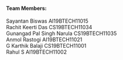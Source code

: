 #### Team Members:  
Sayantan Biswas AI19BTECH11015  
Rachit Keerti Das CS19BTECH11034  
Gunangad Pal Singh Narula CS19BTECH11035  
Anmol Rastogi AI19BTECH11021  
G Karthik Balaji CS19BTECH11001  
Rahul S	AI19BTECH11002